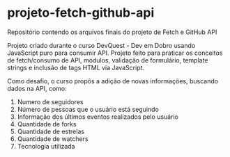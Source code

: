 # projeto-fetch-github-api

Repositório contendo os arquivos finais do projeto de Fetch e GitHub API

Projeto criado durante o curso DevQuest - Dev em Dobro usando JavaScript puro para consumir API.
Projeto feito para praticar os conceitos de fetch/consumo de API, módulos, validação de formulário, template strings e inclusão de tags HTML via JavaScript.

Como desafio, o curso propôs a adição de novas informações, buscando dados na API, como:

1. Numero de seguidores
2. Número de pessoas que o usuário está seguindo
3. Informação dos últimos eventos realizados pelo usuário
4. Quantidade de forks
5. Quantidade de estrelas
6. Quantidade de watchers
7. Tecnologia utilizada